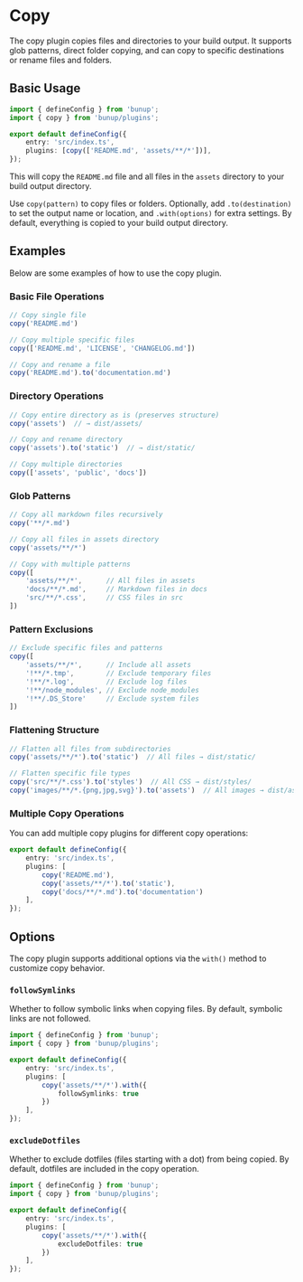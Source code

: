 # Copy

The copy plugin copies files and directories to your build output. It supports glob patterns, direct folder copying, and can copy to specific destinations or rename files and folders.

## Basic Usage

```ts [bunup.config.ts]
import { defineConfig } from 'bunup';
import { copy } from 'bunup/plugins';

export default defineConfig({
	entry: 'src/index.ts',
	plugins: [copy(['README.md', 'assets/**/*'])],
});
```

This will copy the `README.md` file and all files in the `assets` directory to your build output directory.

Use `copy(pattern)` to copy files or folders. Optionally, add `.to(destination)` to set the output name or location, and `.with(options)` for extra settings. By default, everything is copied to your build output directory.

## Examples

Below are some examples of how to use the copy plugin.


### Basic File Operations

```ts
// Copy single file
copy('README.md')

// Copy multiple specific files
copy(['README.md', 'LICENSE', 'CHANGELOG.md'])

// Copy and rename a file
copy('README.md').to('documentation.md')
```

### Directory Operations

```ts
// Copy entire directory as is (preserves structure)
copy('assets')  // → dist/assets/

// Copy and rename directory
copy('assets').to('static')  // → dist/static/

// Copy multiple directories
copy(['assets', 'public', 'docs'])
```

### Glob Patterns

```ts
// Copy all markdown files recursively
copy('**/*.md')

// Copy all files in assets directory
copy('assets/**/*')

// Copy with multiple patterns
copy([
	'assets/**/*',      // All files in assets
	'docs/**/*.md',     // Markdown files in docs
	'src/**/*.css',     // CSS files in src
])
```

### Pattern Exclusions

```ts
// Exclude specific files and patterns
copy([
	'assets/**/*',      // Include all assets
	'!**/*.tmp',        // Exclude temporary files
	'!**/*.log',        // Exclude log files
	'!**/node_modules', // Exclude node_modules
	'!**/.DS_Store'     // Exclude system files
])
```

### Flattening Structure

```ts
// Flatten all files from subdirectories
copy('assets/**/*').to('static')  // All files → dist/static/

// Flatten specific file types
copy('src/**/*.css').to('styles')  // All CSS → dist/styles/
copy('images/**/*.{png,jpg,svg}').to('assets')  // All images → dist/assets/
```

### Multiple Copy Operations

You can add multiple copy plugins for different copy operations:

```ts
export default defineConfig({
	entry: 'src/index.ts',
	plugins: [
		copy('README.md'),
		copy('assets/**/*').to('static'),
		copy('docs/**/*.md').to('documentation')
	],
});
```

## Options

The copy plugin supports additional options via the `with()` method to customize copy behavior.

### `followSymlinks`

Whether to follow symbolic links when copying files. By default, symbolic links are not followed.

```ts [bunup.config.ts]
import { defineConfig } from 'bunup';
import { copy } from 'bunup/plugins';

export default defineConfig({
	entry: 'src/index.ts',
	plugins: [
		copy('assets/**/*').with({
			followSymlinks: true
		})
	],
});
```

### `excludeDotfiles`

Whether to exclude dotfiles (files starting with a dot) from being copied. By default, dotfiles are included in the copy operation.

```ts [bunup.config.ts]
import { defineConfig } from 'bunup';
import { copy } from 'bunup/plugins';

export default defineConfig({
	entry: 'src/index.ts',
	plugins: [
		copy('assets/**/*').with({
			excludeDotfiles: true
		})
	],
});
```
